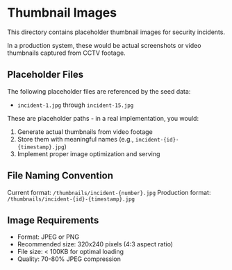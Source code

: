 # Thumbnail Images

This directory contains placeholder thumbnail images for security incidents.

In a production system, these would be actual screenshots or video thumbnails captured from CCTV footage.

## Placeholder Files

The following placeholder files are referenced by the seed data:
- `incident-1.jpg` through `incident-15.jpg`

These are placeholder paths - in a real implementation, you would:
1. Generate actual thumbnails from video footage
2. Store them with meaningful names (e.g., `incident-{id}-{timestamp}.jpg`)
3. Implement proper image optimization and serving

## File Naming Convention

Current format: `/thumbnails/incident-{number}.jpg`
Production format: `/thumbnails/incident-{id}-{timestamp}.jpg`

## Image Requirements

- Format: JPEG or PNG
- Recommended size: 320x240 pixels (4:3 aspect ratio)
- File size: < 100KB for optimal loading
- Quality: 70-80% JPEG compression